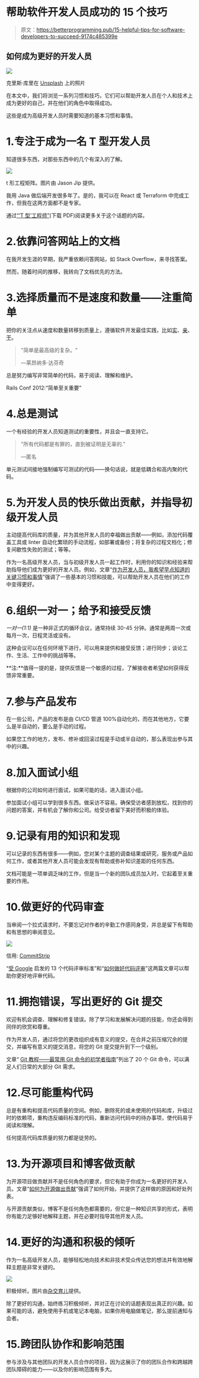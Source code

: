 # 帮助软件开发人员成功的 15 个技巧

> 原文：<https://betterprogramming.pub/15-helpful-tips-for-software-developers-to-succeed-9174c485399e>

## 如何成为更好的开发人员

![](img/85f353d94e888fa277cf1e4466c83b0c.png)

克里斯·库里在 [Unsplash](https://unsplash.com?utm_source=medium&utm_medium=referral) 上的照片

在本文中，我们将浏览一系列习惯和技巧，它们可以帮助开发人员在个人和技术上成为更好的自己，并在他们的角色中取得成功。

这些是成为高级开发人员时需要知道的基本习惯和事情。

# 1.专注于成为一名 T 型开发人员

知道很多东西，对那些东西中的几个有深入的了解。

![](img/83d24b2d95d79155d29b4f56eed92187.png)

t 形工程矩阵。图片由 Jason Jip 提供。

我用 Java 做后端开发很多年了。是的，我可以在 React 或 Terraform 中完成工作，但我在这两方面都不是专家。

通过[“‘T 型’工程师”](https://www.asee.org/file_server/papers/attachment/file/0005/4534/The_T-Shaped_Engineer.pdf)(下载 PDF)阅读更多关于这个话题的内容。

# 2.依靠问答网站上的文档

在我开发生涯的早期，我严重依赖问答网站，如 Stack Overflow，来寻找答案。

然而，随着时间的推移，我转向了文档优先的方法。

# 3.选择质量而不是速度和数量——注重简单

把你的关注点从速度和数量转移到质量上，遵循软件开发最佳实践，比如[实](https://scotch.io/bar-talk/s-o-l-i-d-the-first-five-principles-of-object-oriented-design)、[亲](https://en.wikipedia.org/wiki/KISS_principle)、[干](https://wiki.c2.com/?DontRepeatYourself)。

> "简单是最高级的复杂。"
> 
> —莱昂纳多·达芬奇

总是努力编写非常简单的代码，易于阅读、理解和维护。

Rails Conf 2012:“简单至关重要”

# 4.总是测试

一个有经验的开发人员知道测试的重要性，并且会一直支持它。

> "所有代码都是有罪的，直到被证明是无辜的."
> 
> —匿名

单元测试间接地强制编写可测试的代码——换句话说，就是低耦合和高内聚的代码。

# 5.为开发人员的快乐做出贡献，并指导初级开发人员

主动提高代码库的质量，并为其他开发人员的幸福做出贡献——例如，添加代码覆盖工具或 linter 自动化繁琐的手动流程，如部署或备份；将复杂的过程文档化；修复间歇性失败的测试；等等。

作为一名高级开发人员，当与初级开发人员一起工作时，利用你的知识和经验来帮助指导他们成为更好的开发人员。例如，文章“[作为开发人员，我希望早点知道的关键习惯和事情](https://codeburst.io/key-habits-and-things-i-wish-i-knew-earlier-as-a-developer-43c9466a0407)”强调了一些基本的习惯和技能，可以帮助开发人员在他们的工作中变得更好。

# 6.组织一对一；给予和接受反馈

*一对一(1:1)* 是一种非正式的循环会议，通常持续 30-45 分钟。通常是两周一次或每月一次，日程灵活或没有。

这种会议可以在任何环境下进行，可以用来提供和接受反馈；进行同步；谈论工作、生活、工作中的挑战等等。

**注:**值得一提的是，提供反馈是一个敏感的过程，了解接收者希望如何获得反馈非常重要。

# 7.参与产品发布

在一些公司，产品的发布是由 CI/CD 管道 100%自动化的，而在其他地方，它要么是半自动的，要么是手动的过程。

如果您工作的地方，发布、修补或回滚过程是手动或半自动的，那么表现出参与其中的兴趣。

# 8.加入面试小组

根据你的公司如何进行面试，如果可能的话，进入面试小组。

参加面试小组可以学到很多东西。做采访不容易。确保受访者感到放松，找到你的问题的答案，并有机会了解你和公司。给受访者留下美好而积极的体验。

# 9.记录有用的知识和发现

可以记录的东西有很多——例如，您对某个主题的调查结果或研究，服务或产品如何工作，或者其他开发人员可能会发现有帮助或弥补知识差距的任何东西。

文档可能是一项单调乏味的工作，但是当一个新的团队成员加入时，它起着至关重要的作用。

# 10.做更好的代码审查

当审阅一个拉式请求时，不要忘记对作者的辛勤工作感同身受，并总是留下有帮助和有思想的审阅意见。

![](img/2868b320c5fd67bc1f0f806dc2591a7b.png)

信用: [CommitStrip](https://www.commitstrip.com/en/2019/05/29/its-an-art/?)

“[受 Google](https://medium.com/better-programming/13-code-review-standards-inspired-by-google-6b8f99f7fd67) 启发的 13 个代码评审标准”和“[如何做好代码评审](https://medium.com/swlh/how-to-do-a-good-code-review-c2cab4ef32bf)”这两篇文章可以帮助你更好地评审代码。

# 11.拥抱错误，写出更好的 Git 提交

欢迎有机会调查、理解和修复错误。除了学习和发展解决问题的技能，你还会得到同伴的欣赏和尊重。

作为开发人员，通过将您的更改组织成有意义的提交，在合并之前压缩冗余的提交，并编写有意义的提交消息，将您的 Git 提交提升到下一个级别。

文章“ [Git 教程——最常用 Git 命令的初学者指南](https://codeburst.io/git-tutorial-a-beginners-guide-to-most-frequently-used-git-commands-2ab92bd22787)”列出了 20 个 Git 命令，可以满足人们日常的大部分 Git 需求。

# 12.尽可能重构代码

总是有重构和提高代码质量的空间。例如，删除死的或未使用的代码和库，升级过时的依赖项，重构违反编码标准的代码，重新访问代码中的待办事项，使代码易于阅读和理解。

任何提高代码库质量的努力都是徒劳的。

# 13.为开源项目和博客做贡献

为开源项目做贡献并不是任何角色的要求，但它有助于你成为一名更好的开发人员。文章“[如何为开源做出贡献](https://medium.com/swlh/how-to-contribute-to-open-source-6ece27476671)”强调了如何开始，并提供了这样做的原因和好处列表。

与开源贡献类似，博客不是任何角色都需要的，但它是一种知识共享的形式，表明你有能力足够好地解释主题，并在必要时指导其他开发人员。

# 14.更好的沟通和积极的倾听

作为一名高级开发人员，能够轻松地向技术和非技术受众传达您的想法并有效地解释主题是非常关键的。

![](img/1bb3af0549dbea00ffd52c28eff0bdba.png)

积极倾听。图片由[杂交育儿](http://hybridparenting.org/how-to-use-active-listening-with-children/)提供。

除了更好的沟通，始终练习积极倾听，并对正在讨论的话题表现出真正的兴趣。如果可能的话，避免使用手机或笔记本电脑，如果你用电脑做笔记，那么提前通知与会者。

# 15.跨团队协作和影响范围

参与涉及与其他团队的开发人员合作的项目，因为这展示了你的团队合作和跨越跨团队障碍的能力——以及你的影响范围有多大。
